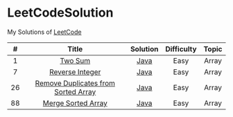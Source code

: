 # LeetCodeSolution

My Solutions of [LeetCode][1]


| # | Title | Solution | Difficulty | Topic |
|:---:|:-----:|:--------:|:--------:|:---------:|
|1|[Two Sum][2]|[Java][3]|Easy|Array|
|7|[Reverse Integer][4]|[Java][5]|Easy|Array|
|26|[Remove Duplicates from Sorted Array][8]|[Java][9]|Easy|Array|
|88|[Merge Sorted Array][6]|[Java][7]|Easy|Array|


  [1]: https://leetcode.com/
  [2]: https://leetcode.com/problems/two-sum/description/
  [3]: https://github.com/Eaton18/LeetCodeSolution/tree/master/Java/java/problem001/twosum
  [4]: https://leetcode.com/problems/reverse-integer/description/
  [5]: https://github.com/Eaton18/LeetCodeSolution/tree/master/Java/java/problem007/reverseinteger
  [6]: https://leetcode.com/problems/merge-sorted-array/description/
  [7]: https://github.com/Eaton18/LeetCodeSolution/tree/master/Java/java/problem088/mergesortedarray
  [8]: https://leetcode.com/problems/remove-duplicates-from-sorted-array/description/
  [9]: https://github.com/Eaton18/LeetCodeSolution/tree/master/Java/java/problem026/removeduplicatesfromsortedarray
  